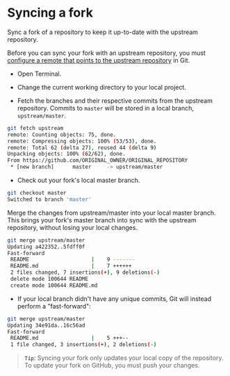 # Syncing a fork

Sync a fork of a repository to keep it up-to-date with the upstream repository.

Before you can sync your fork with an upstream repository, you must 
[configure a remote that points to the upstream repository](https://help.github.com/articles/configuring-a-remote-for-a-fork) in Git.

- Open Terminal.

- Change the current working directory to your local project.

- Fetch the branches and their respective commits from the upstream repository. Commits to `master` will be stored in a local branch, `upstream/master`.
```bash
git fetch upstream
remote: Counting objects: 75, done.
remote: Compressing objects: 100% (53/53), done.
remote: Total 62 (delta 27), reused 44 (delta 9)
Unpacking objects: 100% (62/62), done.
From https://github.com/ORIGINAL_OWNER/ORIGINAL_REPOSITORY
 * [new branch]      master     -> upstream/master
```

- Check out your fork's local master branch.
```bash
git checkout master
Switched to branch 'master'
```

Merge the changes from upstream/master into your local master branch. This brings your fork's master branch into sync with the upstream repository, without losing your local changes.
```bash
git merge upstream/master
Updating a422352..5fdff0f
Fast-forward
 README                    |    9 -------
 README.md                 |    7 ++++++
 2 files changed, 7 insertions(+), 9 deletions(-)
 delete mode 100644 README
 create mode 100644 README.md
```

- If your local branch didn't have any unique commits, Git will instead perform a "fast-forward":
```bash
git merge upstream/master
Updating 34e91da..16c56ad
Fast-forward
 README.md                 |    5 +++--
 1 file changed, 3 insertions(+), 2 deletions(-)
```

> **`Tip`**: Syncing your fork only updates your local copy of the repository. To update your fork on GitHub, you must push your changes.

